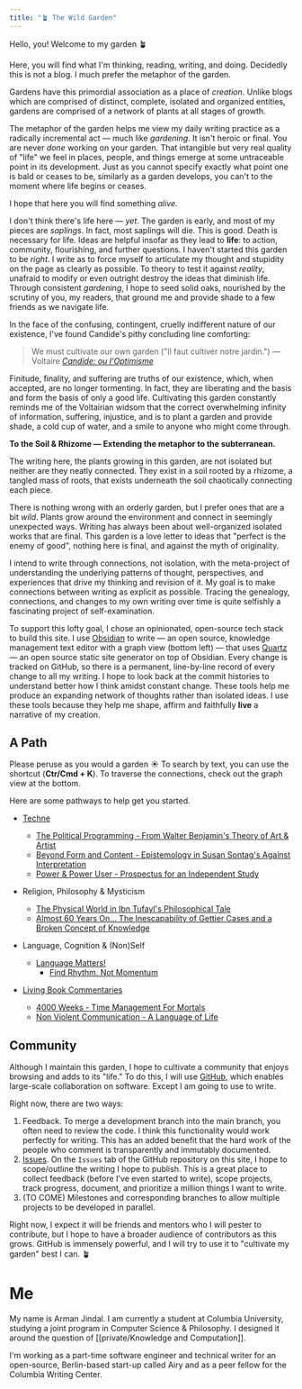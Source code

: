 ```yaml
---
title: "🪴 The Wild Garden"
---
```


Hello, you! Welcome to my garden 🪴 

Here, you will find what I'm thinking, reading, writing, and doing. Decidedly this is not a blog. I much prefer the metaphor of the garden. 

Gardens have this primordial association as a place of *creation*. Unlike blogs which are comprised of distinct, complete, isolated and organized entities, gardens are comprised of a network of plants at all stages of growth. 

The metaphor of the garden helps me view my daily writing practice as a radically incremental act — much like *gardening*. It isn't heroic or final. You are never *done* working on your garden. That intangible but very real quality of "life" we feel in places, people, and things emerge at some untraceable point in its development. Just as you cannot specify exactly what point one is bald or ceases to be, similarly as a garden develops, you can't to the moment where life begins or ceases. 

I hope that here you will find something *alive*. 

 I don't think there's life here — *yet*. The garden is early, and most of my pieces are *saplings*. In fact, most saplings will die. This is good. Death is necessary for life. Ideas are helpful insofar as they lead to **life**: to action, community, flourishing, and further questions. I haven't started this garden to be *right*. I write as to force myself to articulate my thought and stupidity on the page as clearly as possible. To theory to test it against *reality*, unafraid to modify or even outright destroy the ideas that diminish life. Through consistent *gardening*, I hope to seed solid oaks, nourished by the scrutiny of you, my readers, that ground me and provide shade to a few friends as we navigate life. 

In the face of the confusing, contingent, cruelly indifferent nature of our existence, I've found Candide's pithy concluding line comforting:

>  We must cultivate our own garden ("Il faut cultiver notre jardin.")
>  — Voltaire [*Candide: ou l'Optimisme*](https://www.theschooloflife.com/article/cultivate-own-garden-voltaire/) 


Finitude, finality, and suffering are truths of our existence, which, when accepted, are no longer tormenting. In fact, they are liberating and the basis and form the basis of only a good life. Cultivating this garden constantly reminds me of the Voltairian widsom that the correct overwhelming infinity of information, suffering, injustice, and is to plant a garden and provide shade, a cold cup of water, and a smile to anyone who might come through.

**To the Soil & Rhizome — Extending the metaphor to the subterranean.** 

The writing here, the plants growing in this garden, are not isolated but neither are they neatly connected. They exist in a soil rooted by a rhizome, a tangled mass of roots, that exists underneath the soil chaotically connecting each piece. 

There is nothing wrong with an orderly garden, but I prefer ones that are a bit *wild*. Plants grow around the environment and connect in seemingly unexpected ways. Writing has always been about well-organized isolated works that are final. This garden is a love letter to ideas that "perfect is the enemy of good", nothing here is final, and against the myth of originality. 

I intend to write through connections, not isolation, with the meta-project of understanding the underlying patterns of thought, perspectives, and experiences that drive my thinking and revision of it. My goal is to make connections between writing as explicit as possible. Tracing the genealogy, connections, and changes to my own writing over time is quite selfishly a fascinating project of self-examination.

To support this lofty goal, I chose an opinionated, open-source tech stack to build this site. I use [Obsidian](https://obsidian.md/) to write — an open source, knowledge management text editor with a graph view (bottom left) — that uses [Quartz](https://quartz.jzhao.xyz/) — an open source static site generator on top of Obsidian. Every change is tracked on GitHub, so there is a permanent, line-by-line record of every change to all my writing. I hope to look back at the commit histories to understand better how I think amidst constant change.  These tools help me produce an expanding network of thoughts rather than isolated ideas. I use these tools because they help me shape, affirm and faithfully **live** a narrative of my creation. 

## A Path
Please peruse as you would a garden ☀️ To search by text, you can use the shortcut (**Ctr/Cmd + K**). To traverse the connections, check out the graph view at the bottom.

Here are some pathways to help get you started.

- [Techne](https://en.wikipedia.org/wiki/Techne)
	- [The Political Programming - From Walter Benjamin's Theory of Art & Artist](digital-garden/The-Political-Programmer.md) 
	- [Beyond Form and Content - Epistemology in Susan Sontag's Against Interpretation](digital-garden/Beyond-Form-Content.md)
	- [Power & Power User - Prospectus for an Independent Study](digital-garden/Independent%20Study/Power%20&%20Power%20User%20-%20Prospectus.md)

- Religion, Philosophy & Mysticism
	- [The Physical World in Ibn Tufayl's Philosophical Tale](digital-garden/Tools/Ibn-Tufayl.md)
	- [Almost 60 Years On... The Inescapability of Gettier Cases and a Broken Concept of Knowledge](digital-garden/The-Inescapability-of-Gettier%20Cases.md)

- Language, Cognition & (Non)Self
	- [Language Matters!](digital-garden/Language%20Matters.md)
		- [Find Rhythm. Not Momentum](digital-garden/Rhythm-Not-Momentum.md)

- [Living Book Commentaries](digital-garden/Book%20Commentaries/Book%20Commentaries.md)
	- [4000 Weeks - Time Management For Mortals](digital-garden/Book%20Commentaries/4000%20Weeks%20-%20Time%20Management%20For%20Mortals.md)
	- [Non Violent Communication - A Language of Life](digital-garden/Book%20Commentaries/Non%20Violent%20Communication%20-%20A%20Language%20of%20Life.md)


## Community 
Although I maintain this garden, I hope to cultivate a community that enjoys browsing and adds to its "life."  To do this, I will use [GitHub](https://github.com/armanjindal/armanjindal.github.io), which enables large-scale collaboration on software. Except I am going to use to write. 

Right now, there are two ways:
1. Feedback. To merge a development branch into the main branch, you often need to review the code. I think this functionality would work perfectly for writing. This has an added benefit that the hard work of the people who comment is transparently and immutably documented. 
2. [Issues](https://github.com/armanjindal/armanjindal.github.io/issues). On the `Issues` tab of the GitHub repository on this site, I hope to scope/outline the writing I hope to publish. This is a great place to collect feedback (before I've even started to write), scope projects, track progress, document, and prioritize a million things I want to write. 
3. (TO COME) Milestones and corresponding branches to allow multiple projects to be developed in parallel. 

Right now, I expect it will be friends and mentors who I will pester to contribute, but I hope to have a broader audience of contributors as this grows. GitHub is immensely powerful, and I will try to use it to "cultivate my garden" best I can. 🪴


#  Me
My name is Arman Jindal. I am currently a student at Columbia University, studying a joint program in Computer Science & Philosophy. I designed it around the question of [[private/Knowledge and Computation]]. 

I'm working as a part-time software engineer and technical writer for an open-source, Berlin-based start-up called Airy and as a peer fellow for the Columbia Writing Center. 